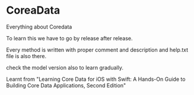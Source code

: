 # CoreaData
Everything about Coredata


To learn this we have to go by release after release.

Every method is written with proper comment and description and help.txt file is also there.

check the model version also to learn gradually.


Learnt from "Learning Core Data for iOS with Swift: A Hands-On Guide to Building Core Data Applications, Second Edition"

